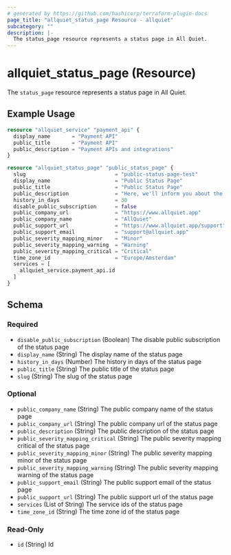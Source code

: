 ```yaml
---
# generated by https://github.com/hashicorp/terraform-plugin-docs
page_title: "allquiet_status_page Resource - allquiet"
subcategory: ""
description: |-
  The status_page resource represents a status page in All Quiet.
---
```


# allquiet_status_page (Resource)

The `status_page` resource represents a status page in All Quiet.

## Example Usage

```terraform
resource "allquiet_service" "payment_api" {
  display_name       = "Payment API"
  public_title       = "Payment API"
  public_description = "Payment APIs and integrations"
}

resource "allquiet_status_page" "public_status_page" {
  slug                             = "public-status-page-test"
  display_name                     = "Public Status Page"
  public_title                     = "Public Status Page"
  public_description               = "Here, we'll inform you about the status of our services"
  history_in_days                  = 30
  disable_public_subscription      = false
  public_company_url               = "https://www.allquiet.app"
  public_company_name              = "AllQuiet"
  public_support_url               = "https://www.allquiet.app/support"
  public_support_email             = "support@allquiet.app"
  public_severity_mapping_minor    = "Minor"
  public_severity_mapping_warning  = "Warning"
  public_severity_mapping_critical = "Critical"
  time_zone_id                     = "Europe/Amsterdam"
  services = [
    allquiet_service.payment_api.id
  ]
}
```

<!-- schema generated by tfplugindocs -->
## Schema

### Required

- `disable_public_subscription` (Boolean) The disable public subscription of the status page
- `display_name` (String) The display name of the status page
- `history_in_days` (Number) The history in days of the status page
- `public_title` (String) The public title of the status page
- `slug` (String) The slug of the status page

### Optional

- `public_company_name` (String) The public company name of the status page
- `public_company_url` (String) The public company url of the status page
- `public_description` (String) The public description of the status page
- `public_severity_mapping_critical` (String) The public severity mapping critical of the status page
- `public_severity_mapping_minor` (String) The public severity mapping minor of the status page
- `public_severity_mapping_warning` (String) The public severity mapping warning of the status page
- `public_support_email` (String) The public support email of the status page
- `public_support_url` (String) The public support url of the status page
- `services` (List of String) The service ids of the status page
- `time_zone_id` (String) The time zone id of the status page

### Read-Only

- `id` (String) Id
